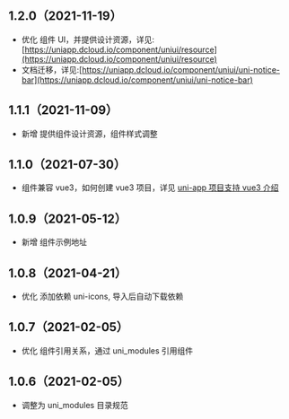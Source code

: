 ## 1.2.0（2021-11-19）

-   优化 组件 UI，并提供设计资源，详见:[https://uniapp.dcloud.io/component/uniui/resource](https://uniapp.dcloud.io/component/uniui/resource)
-   文档迁移，详见:[https://uniapp.dcloud.io/component/uniui/uni-notice-bar](https://uniapp.dcloud.io/component/uniui/uni-notice-bar)

## 1.1.1（2021-11-09）

-   新增 提供组件设计资源，组件样式调整

## 1.1.0（2021-07-30）

-   组件兼容 vue3，如何创建 vue3 项目，详见 [uni-app 项目支持 vue3 介绍](https://ask.dcloud.net.cn/article/37834)

## 1.0.9（2021-05-12）

-   新增 组件示例地址

## 1.0.8（2021-04-21）

-   优化 添加依赖 uni-icons, 导入后自动下载依赖

## 1.0.7（2021-02-05）

-   优化 组件引用关系，通过 uni_modules 引用组件

## 1.0.6（2021-02-05）

-   调整为 uni_modules 目录规范
